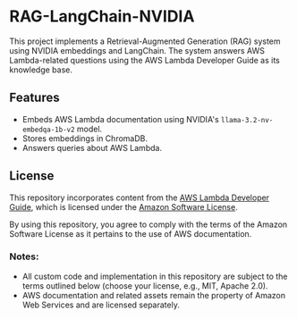 # RAG-LangChain-NVIDIA

This project implements a Retrieval-Augmented Generation (RAG) system using NVIDIA embeddings and LangChain. The system answers AWS Lambda-related questions using the AWS Lambda Developer Guide as its knowledge base.

## Features
- Embeds AWS Lambda documentation using NVIDIA's `llama-3.2-nv-embedqa-1b-v2` model.
- Stores embeddings in ChromaDB.
- Answers queries about AWS Lambda.

## License

This repository incorporates content from the [AWS Lambda Developer Guide](https://github.com/awsdocs/aws-lambda-developer-guide), which is licensed under the [Amazon Software License](https://aws.amazon.com/asl/). 

By using this repository, you agree to comply with the terms of the Amazon Software License as it pertains to the use of AWS documentation.

### Notes:
- All custom code and implementation in this repository are subject to the terms outlined below (choose your license, e.g., MIT, Apache 2.0).
- AWS documentation and related assets remain the property of Amazon Web Services and are licensed separately.
